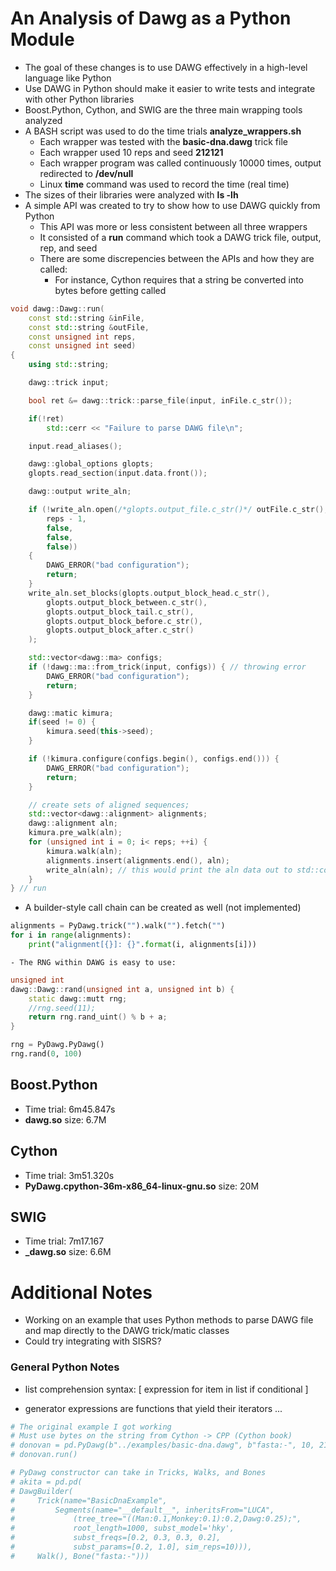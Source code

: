 # An Analysis of Dawg as a Python Module
 - The goal of these changes is to use DAWG effectively in a high-level language like Python
 - Use DAWG in Python should make it easier to write tests and integrate with other Python libraries
 - Boost.Python, Cython, and SWIG are the three main wrapping tools analyzed
 - A BASH script was used to do the time trials **analyze_wrappers.sh**
    - Each wrapper was tested with the **basic-dna.dawg** trick file
    - Each wrapper used 10 reps and seed **212121**
    - Each wrapper program was called continuously 10000 times, output redirected to **/dev/null**
    - Linux **time** command was used to record the time (real time)
 - The sizes of their libraries were analyzed with **ls -lh**
 - A simple API was created to try to show how to use DAWG quickly from Python
    - This API was more or less consistent between all three wrappers
    - It consisted of a **run** command which took a DAWG trick file, output, rep, and seed
    - There are some discrepencies between the APIs and how they are called:
        - For instance, Cython requires that a string be converted into bytes before getting called

```c++
void dawg::Dawg::run(
    const std::string &inFile,
    const std::string &outFile,
    const unsigned int reps,
    const unsigned int seed)
{
    using std::string;

	dawg::trick input;

    bool ret &= dawg::trick::parse_file(input, inFile.c_str());

	if(!ret)
		std::cerr << "Failure to parse DAWG file\n";

	input.read_aliases();

	dawg::global_options glopts;
	glopts.read_section(input.data.front());

	dawg::output write_aln;

	if (!write_aln.open(/*glopts.output_file.c_str()*/ outFile.c_str(),
		reps - 1,
		false,
		false,
		false))
	{
		DAWG_ERROR("bad configuration");
		return;
	}
	write_aln.set_blocks(glopts.output_block_head.c_str(),
		glopts.output_block_between.c_str(),
		glopts.output_block_tail.c_str(),
		glopts.output_block_before.c_str(),
		glopts.output_block_after.c_str()
	);

	std::vector<dawg::ma> configs;
	if (!dawg::ma::from_trick(input, configs)) { // throwing error
		DAWG_ERROR("bad configuration");
		return;
	}

	dawg::matic kimura;
	if(seed != 0) {
		kimura.seed(this->seed);
	}

	if (!kimura.configure(configs.begin(), configs.end())) {
		DAWG_ERROR("bad configuration");
		return;
	}

	// create sets of aligned sequences;
    std::vector<dawg::alignment> alignments;
	dawg::alignment aln;
	kimura.pre_walk(aln);
	for (unsigned int i = 0; i< reps; ++i) {
		kimura.walk(aln);
		alignments.insert(alignments.end(), aln);
		write_aln(aln); // this would print the aln data out to std::cout or a file
    }
} // run
```

 - A builder-style call chain can be created as well (not implemented)
```python
alignments = PyDawg.trick("").walk("").fetch("")
for i in range(alignments):
    print("alignment[{}]: {}".format(i, alignments[i]))
```

    - The RNG within DAWG is easy to use:
```c++
unsigned int
dawg::Dawg::rand(unsigned int a, unsigned int b) {
    static dawg::mutt rng;
    //rng.seed(11);
    return rng.rand_uint() % b + a;
}
```
```python
rng = PyDawg.PyDawg()
rng.rand(0, 100)
```

## Boost.Python
 - Time trial: 6m45.847s
 - **dawg.so** size: 6.7M

## Cython
 - Time trial: 3m51.320s
 - **PyDawg.cpython-36m-x86_64-linux-gnu.so** size: 20M

## SWIG
 - Time trial: 7m17.167
 - **_dawg.so** size: 6.6M


 # Additional Notes
  - Working on an example that uses Python methods to parse DAWG file
  and map directly to the DAWG trick/matic classes
  - Could try integrating with SISRS?



### General Python Notes
 - list comprehension syntax: [ expression for item in list if conditional ]

 - generator expressions are functions that yield their iterators ...



```python
# The original example I got working
# Must use bytes on the string from Cython -> CPP (Cython book)
# donovan = pd.PyDawg(b"../examples/basic-dna.dawg", b"fasta:-", 10, 212121)
# donovan.run()

# PyDawg constructor can take in Tricks, Walks, and Bones
# akita = pd.pd(
# DawgBuilder(
#     Trick(name="BasicDnaExample",
#         Segments(name="__default__", inheritsFrom="LUCA",
#             (tree_tree="((Man:0.1,Monkey:0.1):0.2,Dawg:0.25);",
#             root_length=1000, subst_model='hky',
#             subst_freqs=[0.2, 0.3, 0.3, 0.2],
#             subst_params=[0.2, 1.0], sim_reps=10))),
#     Walk(), Bone("fasta:-")))
```
